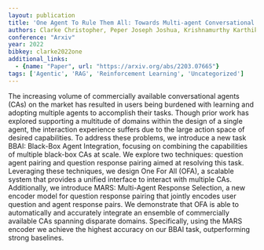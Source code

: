 ```yaml
---
layout: publication
title: 'One Agent To Rule Them All: Towards Multi-agent Conversational AI'
authors: Clarke Christopher, Peper Joseph Joshua, Krishnamurthy Karthik, Talamonti Walter, Leach Kevin, Lasecki Walter, Kang Yiping, Tang Lingjia, Mars Jason
conference: "Arxiv"
year: 2022
bibkey: clarke2022one
additional_links:
  - {name: "Paper", url: "https://arxiv.org/abs/2203.07665"}
tags: ['Agentic', 'RAG', 'Reinforcement Learning', 'Uncategorized']
---
```

The increasing volume of commercially available conversational agents (CAs)
on the market has resulted in users being burdened with learning and adopting
multiple agents to accomplish their tasks. Though prior work has explored
supporting a multitude of domains within the design of a single agent, the
interaction experience suffers due to the large action space of desired
capabilities. To address these problems, we introduce a new task BBAI:
Black-Box Agent Integration, focusing on combining the capabilities of multiple
black-box CAs at scale. We explore two techniques: question agent pairing and
question response pairing aimed at resolving this task. Leveraging these
techniques, we design One For All (OFA), a scalable system that provides a
unified interface to interact with multiple CAs. Additionally, we introduce
MARS: Multi-Agent Response Selection, a new encoder model for question response
pairing that jointly encodes user question and agent response pairs. We
demonstrate that OFA is able to automatically and accurately integrate an
ensemble of commercially available CAs spanning disparate domains.
Specifically, using the MARS encoder we achieve the highest accuracy on our
BBAI task, outperforming strong baselines.

